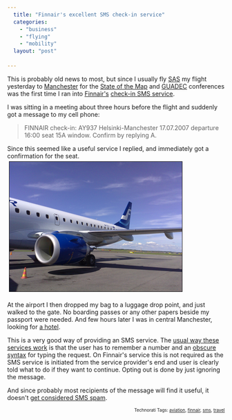 ```yaml
---
  title: "Finnair's excellent SMS check-in service"
  categories: 
    - "business"
    - "flying"
    - "mobility"
  layout: "post"

---
```

This is probably old news to most, but since I usually fly <a href="http://en.wikipedia.org/wiki/Scandinavian_Airlines_System">SAS</a> my flight yesterday to <a href="http://en.wikipedia.org/wiki/Manchester">Manchester</a> for the <a href="http://www.stateofthemap.org/">State of the Map</a> and <a href="http://guadec.org/">GUADEC</a> conferences was the first time I ran into <a href="http://en.wikipedia.org/wiki/Finnair">Finnair's</a> <a href="http://www.finnair.fi/finnaircom/wps/portal/finnair/kcxml/04_Sj9SPykssy0xPLMnMz0vM0Y_QjzKL9443DnUFSYGYLj76kWhCzp5oQi7xzt4IIV-P_NxU_aC0zHg3T31v_QD9gtzQ0IhyR0UA2c6kLQ!!/delta/base64xml/L0lKWWttUSEhL3dITUFDc0FFVUFOby80SUVhREFBIS9lbl9GSQ!!?explisitLocale=true">check-in SMS service</a>.

I was sitting in a meeting about three hours before the flight and suddenly got a message to my cell phone:
<blockquote>FINNAIR check-in: AY937 Helsinki-Manchester 17.07.2007 departure 16:00 seat 15A window. Confirm by replying A.</blockquote>Since this seemed like a useful service I replied, and immediately got a confirmation for the seat.


<img src="/files/finnair_embraer.jpg" height="300" width="400" border="1" hspace="4" vspace="4" alt="Finnair Embraer" />

At the airport I then dropped my bag to a luggage drop point, and just walked to the gate. No boarding passes or any other papers beside my passport were needed. And few hours later I was in central Manchester, looking for <a href="http://www.plazes.com/plazes/106829:hotel_britannia">a hotel</a>.

This is a very good way of providing an SMS service. The <a href="http://bergie.iki.fi/blog/bad_taxi_day/">usual way these services work</a> is that the user has to remember a number and an <a href="http://www.rekaksois.com/keskustelu/showthread.php?threadid=216">obscure syntax</a> for typing the request. On Finnair's service this is not required as the SMS service is initiated from the service provider's end and user is clearly told what to do if they want to continue. Opting out is done by just ignoring the message.

And since probably most recipients of the message will find it useful, it doesn't <a href="http://bergie.iki.fi/blog/motorcycles-and-targeted-marketing/">get considered SMS spam</a>.

<p style="text-align:right;font-size:10px;">Technorati Tags: <a href="http://www.technorati.com/tag/aviation" rel="tag">aviation</a>, <a href="http://www.technorati.com/tag/finnair" rel="tag">finnair</a>, <a href="http://www.technorati.com/tag/sms" rel="tag">sms</a>, <a href="http://www.technorati.com/tag/travel" rel="tag">travel</a></p>